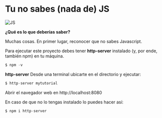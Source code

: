 # Tu no sabes (nada de) JS

![JS](https://2.bp.blogspot.com/-DrhO_xd_5no/U5Mgxqu9PlI/AAAAAAAACU4/GIe3tGPsJ1A6yyoi9It31-mg-lAuTbMGwCPcBGAYYCw/s1600/BeFunky_javaScript.jpg.jpg)

**¿Qué es lo que deberías saber?**

Muchas cosas. En primer lugar, reconocer que no sabes Javascript.

Para ejecutar este proyecto debes tener **http-server** instalado (y, por ende, también npm) en tu máquina. 
```java
$ npm -v
```

**http-server**
Desde una terminal ubicarte en el directorio y ejecutar:

```java
$ http-server mytutorial
```
Abrir el navegador web en http://localhost:8080

En caso de que no lo tengas instalado lo puedes hacer así:
```java
$ npm i http-server
```
